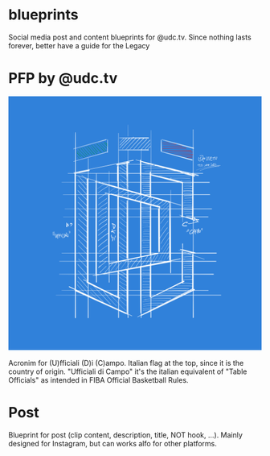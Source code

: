 # blueprints
Social media post and content blueprints for @udc.tv. Since nothing lasts forever, better have a guide for the Legacy

# PFP by @udc.tv

![PFP](bp-osslogo.jpg)

Acronim for (U)fficiali (D)i (C)ampo. Italian flag at the top, since it is the country of origin. "Ufficiali di Campo" it's the italian equivalent of "Table Officials" as intended in FIBA Official Basketball Rules.

#  Post

Blueprint for post (clip content, description, title, NOT hook, ...). Mainly designed for Instagram, but can works alfo for other platforms.